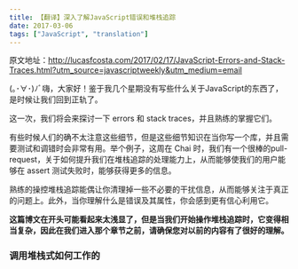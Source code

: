 ```yaml
---
title: 【翻译】深入了解JavaScript错误和堆栈追踪
date: 2017-03-06
tags: ["JavaScript", "translation"]
---
```


原文地址：http://lucasfcosta.com/2017/02/17/JavaScript-Errors-and-Stack-Traces.html?utm_source=javascriptweekly&utm_medium=email

(｡･∀･)ﾉﾞ嗨，大家好！鉴于我几个星期没有写些什么关于JavaScript的东西了，是时候让我们回到正轨了。

这一次，我们将会来探讨一下 errors 和 stack traces，并且熟练的掌握它们。

有些时候人们的确不太注意这些细节，但是这些细节知识在当你写一个库，并且需要测试和调错时会非常有用。举个例子，这周在 Chai 时，我们有一个很棒的pull-request，关于如何提升我们在堆栈追踪的处理能力上，从而能够使我们的用户能够在 assert 测试失败时，能够获得更多的信息。

熟练的操控堆栈追踪能偶让你清理掉一些不必要的干扰信息，从而能够关注于真正的问题上。此外，当你理解什么是错误及其属性，你会感到更有信心利用它。

**这篇博文在开头可能看起来太浅显了，但是当我们开始操作堆栈追踪时，它变得相当复杂，因此在我们进入那个章节之前，请确保您对以前的内容有了很好的理解。**

### 调用堆栈式如何工作的



